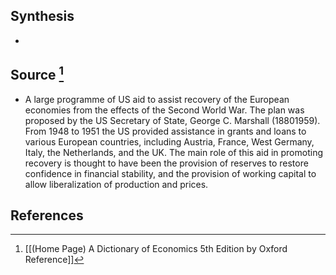 ## Synthesis
- 
## Source [^1]
- A large programme of US aid to assist recovery of the European economies from the effects of the Second World War. The plan was proposed by the US Secretary of State, George C. Marshall (18801959). From 1948 to 1951 the US provided assistance in grants and loans to various European countries, including Austria, France, West Germany, Italy, the Netherlands, and the UK. The main role of this aid in promoting recovery is thought to have been the provision of reserves to restore confidence in financial stability, and the provision of working capital to allow liberalization of production and prices.
## References

[^1]: [[(Home Page) A Dictionary of Economics 5th Edition by Oxford Reference]]
